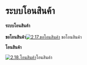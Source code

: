 # ระบบโอนสินค้า

#### ระบบโอนสินค้า

**ขอโอนสินค้า**[![2.17.ขอโอนสินค้า](http://www.smlaccount.com/manual/wp-content/uploads/2017/10/2.17.ขอโอนสินค้า.jpg)](http://www.smlaccount.com/manual/wp-content/uploads/2017/10/2.17.ขอโอนสินค้า.jpg) ขอโอนสินค้า



**โอนสินค้า**

[![2.18.โอนสินค้า](http://www.smlaccount.com/manual/wp-content/uploads/2017/10/2.18.โอนสินค้า.jpg)](http://www.smlaccount.com/manual/wp-content/uploads/2017/10/2.18.โอนสินค้า.jpg)โอนสินค้า



